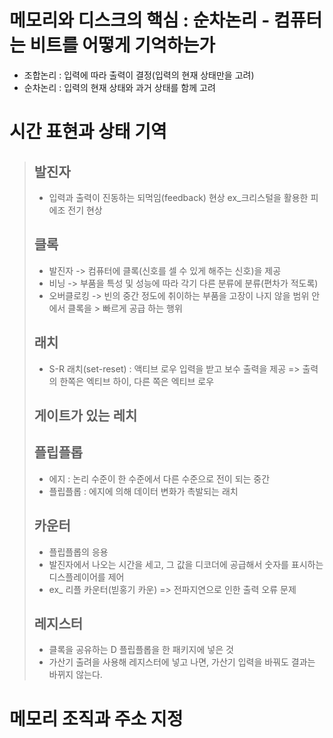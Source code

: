 메모리와 디스크의 핵심 : 순차논리 - 컴퓨터는 비트를 어떻게 기억하는가
========
- 조합논리 : 입력에 따라 출력이 결정(입력의 현재 상태만을 고려)
- 순차논리 : 입력의 현재 상태와 과거 상태를 함께 고려
# 시간 표현과 상태 기역
> ## 발진자
> - 입력과 출력이 진동하는 되먹임(feedback) 현상 
> ex_크리스털을 활용한 피에조 전기 현상
> ## 클록
> - 발진자 -> 컴퓨터에 클록(신호를 셀 수 있게 해주는 신호)을 제공
> - 비닝 -> 부품을 특성 및 성능에 따라 각기 다른 분류에 분류(편차가 적도록) 
> - 오버클로킹 -> 빈의 중간 정도에 취이하는 부품을 고장이 나지 않을 범위 안에서 클록을 > 빠르게 공급 하는 행위
> ## 래치
> - S-R 래치(set-reset) : 액티브 로우 입력을 받고 보수 출력을 제공 => 출력의 한쪽은 엑티브 하이, 다른 쪽은 엑티브 로우
> ## 게이트가 있는 레치
> ## 플립플롭
> - 에지 : 논리 수준이 한 수준에서 다른 수준으로 전이 되는 중간
> - 플립플롭 : 에지에 의해 데이터 변화가 촉발되는 래치 
> ## 카운터
> - 플립플롭의 응용
> - 발진자에서 나오는 시간을 세고, 그 값을 디코더에 공급해서 숫자를 표시하는 디스플레이어를 제어 
> - ex_ 리플 카운터(빋홍기 카운) => 전파지연으로 인한 출력 오류 문제
> ## 레지스터
> - 클록을 공유하는 D 플립플롭을 한 패키지에 넣은 것
> - 가산기 출려을 사용해 레지스터에 넣고 나면, 가산기 입력을 바꿔도 결과는 바뀌지 않는다.

# 메모리 조직과 주소 지정